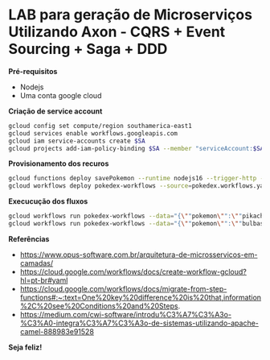 LAB para geração de Microserviços Utilizando Axon - CQRS + Event Sourcing + Saga + DDD
============================

**Pré-requisitos**
- Nodejs
- Uma conta google cloud

**Criação de service account**
```bash
gcloud config set compute/region southamerica-east1
gcloud services enable workflows.googleapis.com
gcloud iam service-accounts create $SA
gcloud projects add-iam-policy-binding $SA --member "serviceAccount:$SA@$PROJECT.iam.gserviceaccount.com" --role "roles/logging.logWriter"
```

**Provisionamento dos recuros**
```bash
gcloud functions deploy savePokemon --runtime nodejs16 --trigger-http --allow-unauthenticated
gcloud workflows deploy pokedex-workflows --source=pokedex.workflows.yaml --service-account=$SA@$PROJECT.iam.gserviceaccount.com
```

**Execucução dos fluxos**
```bash
gcloud workflows run pokedex-workflows --data="{\""pokemon\"":\""pikachu\""}"
gcloud workflows run pokedex-workflows --data="{\""pokemon\"":\""bulbasaur\""}"
```

**Referências**
- https://www.opus-software.com.br/arquitetura-de-microsservicos-em-camadas/
- https://cloud.google.com/workflows/docs/create-workflow-gcloud?hl=pt-br#yaml
- https://cloud.google.com/workflows/docs/migrate-from-step-functions#:~:text=One%20key%20difference%20is%20that,information%2C%20see%20Conditions%20and%20Steps.
- https://medium.com/cwi-software/introdu%C3%A7%C3%A3o-%C3%A0-integra%C3%A7%C3%A3o-de-sistemas-utilizando-apache-camel-888983e91528


**Seja feliz!**

